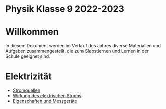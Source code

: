 Physik Klasse 9 2022-2023
=========================

# Willkommen

In diesem Dokument werden im Verlauf des Jahres diverse Materialien und Aufgaben zusammengestellt, die zum Slebstlernen und Lernen in der Schule geeignet sind.

# Elektrizität


- [Stromquellen](01_Stromquellen.slides.md)
- [Wirkung des elektrischen Stroms](02_elektrischer_Strom.md)
- [Eigenschaften und Messgeräte](03_elektrischer_Strom_groeßen_messgeraete.md)
